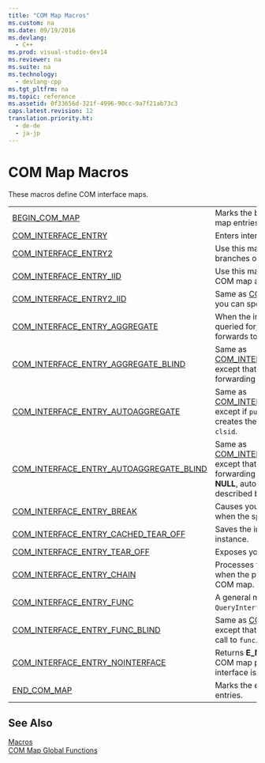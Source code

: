 ```yaml
---
title: "COM Map Macros"
ms.custom: na
ms.date: 09/19/2016
ms.devlang: 
  - C++
ms.prod: visual-studio-dev14
ms.reviewer: na
ms.suite: na
ms.technology: 
  - devlang-cpp
ms.tgt_pltfrm: na
ms.topic: reference
ms.assetid: 0f33656d-321f-4996-90cc-9a7f21ab73c3
caps.latest.revision: 12
translation.priority.ht: 
  - de-de
  - ja-jp
---
```

# COM Map Macros
These macros define COM interface maps.  
  
|||  
|-|-|  
|[BEGIN_COM_MAP](../vs140/BEGIN_COM_MAP.md)|Marks the beginning of the COM interface map entries.|  
|[COM_INTERFACE_ENTRY](../vs140/COM_INTERFACE_ENTRY-Macros.md)|Enters interfaces into the COM interface map.|  
|[COM_INTERFACE_ENTRY2](../vs140/COM_INTERFACE_ENTRY2.md)|Use this macro to disambiguate two branches of inheritance.|  
|[COM_INTERFACE_ENTRY_IID](../vs140/COM_INTERFACE_ENTRY_IID.md)|Use this macro to enter the interface into the COM map and specify its IID.|  
|[COM_INTERFACE_ENTRY2_IID](../vs140/COM_INTERFACE_ENTRY2_IID.md)|Same as [COM_INTERFACE_ENTRY2](../vs140/COM_INTERFACE_ENTRY2.md), except you can specify a different IID.|  
|[COM_INTERFACE_ENTRY_AGGREGATE](../vs140/COM_INTERFACE_ENTRY_AGGREGATE.md)|When the interface identified by `iid` is queried for, `COM_INTERFACE_ENTRY_AGGREGATE` forwards to `punk`.|  
|[COM_INTERFACE_ENTRY_AGGREGATE_BLIND](../vs140/COM_INTERFACE_ENTRY_AGGREGATE_BLIND.md)|Same as [COM_INTERFACE_ENTRY_AGGREGATE](../vs140/COM_INTERFACE_ENTRY_AGGREGATE.md), except that querying for any IID results in forwarding the query to `punk`.|  
|[COM_INTERFACE_ENTRY_AUTOAGGREGATE](../vs140/COM_INTERFACE_ENTRY_AUTOAGGREGATE.md)|Same as [COM_INTERFACE_ENTRY_AGGREGATE](../vs140/COM_INTERFACE_ENTRY_AGGREGATE.md), except if `punk` is **NULL**, it automatically creates the aggregate described by the `clsid`.|  
|[COM_INTERFACE_ENTRY_AUTOAGGREGATE_BLIND](../vs140/COM_INTERFACE_ENTRY_AUTOAGGREGATE_BLIND.md)|Same as [COM_INTERFACE_ENTRY_AUTOAGGREGATE](../vs140/COM_INTERFACE_ENTRY_AUTOAGGREGATE.md), except that querying for any IID results in forwarding the query to `punk`, and if `punk` is **NULL**, automatically creating the aggregate described by the `clsid`.|  
|[COM_INTERFACE_ENTRY_BREAK](../vs140/COM_INTERFACE_ENTRY_BREAK.md)|Causes your program to call [DebugBreak](http://msdn.microsoft.com/library/windows/desktop/ms679297) when the specified interface is queried for.|  
|[COM_INTERFACE_ENTRY_CACHED_TEAR_OFF](../vs140/COM_INTERFACE_ENTRY_CACHED_TEAR_OFF.md)|Saves the interface-specific data for every instance.|  
|[COM_INTERFACE_ENTRY_TEAR_OFF](../vs140/COM_INTERFACE_ENTRY_TEAR_OFF.md)|Exposes your tear-off interfaces.|  
|[COM_INTERFACE_ENTRY_CHAIN](../vs140/COM_INTERFACE_ENTRY_CHAIN.md)|Processes the COM map of the base class when the processing reaches this entry in the COM map.|  
|[COM_INTERFACE_ENTRY_FUNC](../vs140/COM_INTERFACE_ENTRY_FUNC.md)|A general mechanism for hooking into ATL's `QueryInterface` logic.|  
|[COM_INTERFACE_ENTRY_FUNC_BLIND](../vs140/COM_INTERFACE_ENTRY_FUNC_BLIND.md)|Same as [COM_INTERFACE_ENTRY_FUNC](../vs140/COM_INTERFACE_ENTRY_FUNC.md), except that querying for any IID results in a call to `func`.|  
|[COM_INTERFACE_ENTRY_NOINTERFACE](../vs140/COM_INTERFACE_ENTRY_NOINTERFACE.md)|Returns **E_NOINTERFACE** and terminates COM map processing when the specified interface is queried for.|  
|[END_COM_MAP](../vs140/END_COM_MAP.md)|Marks the end of the COM interface map entries.|  
  
## See Also  
 [Macros](../vs140/ATL-Macros.md)   
 [COM Map Global Functions](../vs140/COM-Map-Global-Functions.md)